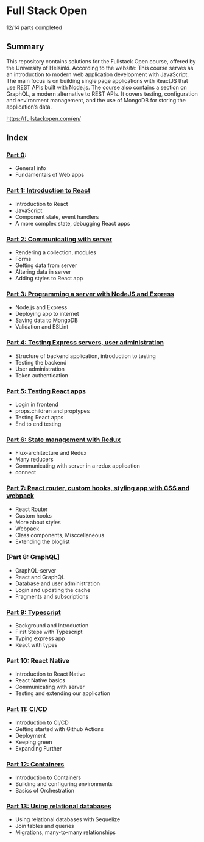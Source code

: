 # Full Stack Open

12/14 parts completed

## Summary

This repository contains solutions for the Fullstack Open course, offered by the University of Helsinki.
According to the website:
This course serves as an introduction to modern web application development with JavaScript. The main focus is on building single page applications with ReactJS that use REST APIs built with Node.js. The course also contains a section on GraphQL, a modern alternative to REST APIs. It covers testing, configuration and environment management, and the use of MongoDB for storing the application’s data.

https://fullstackopen.com/en/

## Index

### [Part 0](https://github.com/nevenaturkovic/fso_part0):

- General info
- Fundamentals of Web apps

### [Part 1: Introduction to React](https://github.com/nevenaturkovic/fso_part1)

- Introduction to React
- JavaScript
- Component state, event handlers
- A more complex state, debugging React apps

### [Part 2: Communicating with server](https://github.com/nevenaturkovic/fso_part2)

- Rendering a collection, modules
- Forms
- Getting data from server
- Altering data in server
- Adding styles to React app

### [Part 3: Programming a server with NodeJS and Express](https://github.com/nevenaturkovic/fso_part3)

- Node.js and Express
- Deploying app to internet
- Saving data to MongoDB
- Validation and ESLint

### [Part 4: Testing Express servers, user administration](https://github.com/nevenaturkovic/fso_part4)

- Structure of backend application, introduction to testing
- Testing the backend
- User administration
- Token authentication

### [Part 5: Testing React apps](https://github.com/nevenaturkovic/fso_part5)

- Login in frontend
- props.children and proptypes
- Testing React apps
- End to end testing

### [Part 6: State management with Redux](https://github.com/nevenaturkovic/fso_part6)

- Flux-architecture and Redux
- Many reducers
- Communicating with server in a redux application
- connect

### [Part 7: React router, custom hooks, styling app with CSS and webpack](https://github.com/nevenaturkovic/fso_part7)

- React Router
- Custom hooks
- More about styles
- Webpack
- Class components, Misccellaneous
- Extending the bloglist

### [Part 8: GraphQL]

- GraphQL-server
- React and GraphQL
- Database and user administration
- Login and updating the cache
- Fragments and subscriptions

### [Part 9: Typescript](https://github.com/nevenaturkovic/fso_part9)

- Background and Introduction
- First Steps with Typescript
- Typing express app
- React with types

### Part 10: React Native

- Introduction to React Native
- React Native basics
- Communicating with server
- Testing and extending our application

### [Part 11: CI/CD](https://github.com/nevenaturkovic/fso_cicd)

- Introduction to CI/CD
- Getting started with Github Actions
- Deployment
- Keeping green
- Expanding Further

### [Part 12: Containers](https://github.com/nevenaturkovic/fso_part12)

- Introduction to Containers
- Building and configuring environments
- Basics of Orchestration

### [Part 13: Using relational databases](https://github.com/nevenaturkovic/fso_part13)

- Using relational databases with Sequelize
- Join tables and queries
- Migrations, many-to-many relationships
